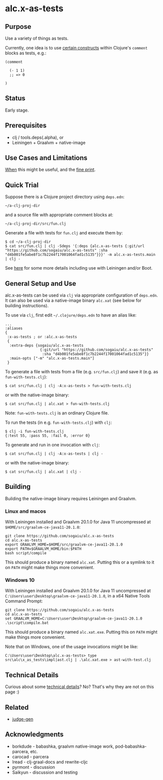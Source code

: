 # alc.x-as-tests

## Purpose

Use a variety of things as tests.

Currently, one idea is to use [certain
constructs](doc/comment-block-tests.md) within Clojure's `comment`
blocks as tests, e.g.:

```
(comment

  (- 1 1)
  ;; => 0

)
```

## Status

Early stage.

## Prerequisites

* clj / tools.deps(.alpha), or
* Leiningen + Graalvm + native-image

## Use Cases and Limitations

[When](doc/use-cases.md) this might be useful, and the [fine
print](doc/limitations.md).

## Quick Trial

Suppose there is a Clojure project directory using `deps.edn`:

`~/a-clj-proj-dir`

and a source file with appropriate comment blocks at:

`~/a-clj-proj-dir/src/fun.clj`

Generate a file with tests for `fun.clj` and execute them by:

```
$ cd ~/a-clj-proj-dir
$ cat src/fun.clj | clj -Sdeps '{:deps {alc.x-as-tests {:git/url "https://github.com/sogaiu/alc.x-as-tests" :sha "d4b001fe5abe8f1c7b2244f17001064fad1c5135"}}}' -m alc.x-as-tests.main | clj -
```

See [here](doc/lein-and-boot.md) for some more details including use
with Leiningen and/or Boot.

## General Setup and Use

alc.x-as-tests can be used via `clj` via appropriate configuration of
`deps.edn`.  It can also be used via a native-image binary `alc.xat`
(see below for building instructions).

To use via `clj`, first edit `~/.clojure/deps.edn` to have an alias
like:

```
...
:aliases
{
 :x-as-tests ; or :alc.x-as-tests
 {
  :extra-deps {sogaiu/alc.x-as-tests
                {:git/url "https://github.com/sogaiu/alc.x-as-tests"
                 :sha "d4b001fe5abe8f1c7b2244f17001064fad1c5135"}}
  :main-opts ["-m" "alc.x-as-tests.main"]
 }
```

To generate a file with tests from a file (e.g. `src/fun.clj`) and
save it (e.g. as `fun-with-tests.clj`):

```
$ cat src/fun.clj | clj -A:x-as-tests > fun-with-tests.clj
```

or with the native-image binary:

```
$ cat src/fun.clj | alc.xat > fun-with-tests.clj
```

Note: `fun-with-tests.clj` is an ordinary Clojure file.

To run the tests (in e.g. `fun-with-tests.clj`) with `clj`:

```
$ clj -i fun-with-tests.clj
{:test 55, :pass 55, :fail 0, :error 0}
```

To generate and run in one invocation with `clj`:

```
$ cat src/fun.clj | clj -A:x-as-tests | clj -
```

or with the native-image binary:

```
$ cat src/fun.clj | alc.xat | clj -
```

## Building

Building the native-image binary requires Leiningen and Graalvm.

### Linux and macos

With Leiningen installed and Graalvm 20.1.0 for Java 11 uncompressed
at `$HOME/src/graalvm-ce-java11-20.1.0`:

```
git clone https://github.com/sogaiu/alc.x-as-tests
cd alc.x-as-tests
export GRAALVM_HOME=$HOME/src/graalvm-ce-java11-20.1.0
export PATH=$GRAALVM_HOME/bin:$PATH
bash script/compile
```

This should produce a binary named `alc.xat`.  Putting this or a
symlink to it on `PATH` might make things more convenient.

### Windows 10

With Leiningen installed and Graalvm 20.1.0 for Java 11 uncompressed
at `C:\Users\user\Desktop\graalvm-ce-java11-20.1.0`, in a x64 Native
Tools Command Prompt:

```
git clone https://github.com/sogaiu/alc.x-as-tests
cd alc.x-as-tests
set GRAALVM_HOME=C:\Users\user\Desktop\graalvm-ce-java11-20.1.0
.\script\compile.bat
```

This should produce a binary named `alc.xat.exe`.  Putting this on
`PATH` might make things more convenient.

Note that on Windows, one of the usage invocations might be like:

```
C:\Users\user\Desktop\alc.x-as-tests> type src\alc\x_as_tests\impl|ast.clj | .\alc.xat.exe > ast-with-test.clj
```

## Technical Details

Curious about some [technical details](doc/technical-details.md)?  No?
That's why they are not on this page :)

## Related

* [judge-gen](https://github.com/sogaiu/judge-gen)

## Acknowledgments

* borkdude - babashka, graalvm native-image work, pod-babashka-parcera, etc.
* carocad - parcera
* lread - clj-graal-docs and rewrite-cljc
* pyrmont - discussion
* Saikyun - discussion and testing
